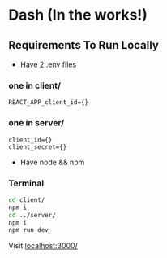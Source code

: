 # Dash (In the works!)

## Requirements To Run Locally

- Have 2 .env files
### one in client/
`REACT_APP_client_id={}`
### one in server/
`client_id={}` <br />
`client_secret={}`

- Have node && npm

### Terminal

```bash
cd client/
npm i
cd ../server/
npm i
npm run dev
```

Visit [localhost:3000/](https://localhost:3000/)

